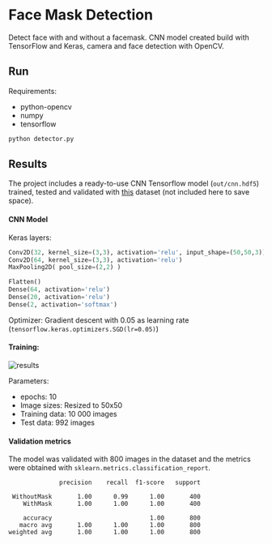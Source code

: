 # Face Mask Detection
Detect face with and without a facemask. CNN model created build with TensorFlow and Keras, camera and face detection with OpenCV.

## Run
Requirements:
* python-opencv
* numpy
* tensorflow

```bash
python detector.py
```

## Results
The project includes a ready-to-use CNN Tensorflow model (`out/cnn.hdf5`) trained, tested and validated with [this](https://www.kaggle.com/ashishjangra27/face-mask-12k-images-dataset) dataset (not included here to save space).

#### CNN Model
Keras layers:
```python
Conv2D(32, kernel_size=(3,3), activation='relu', input_shape=(50,50,3))
Conv2D(64, kernel_size=(3,3), activation='relu')
MaxPooling2D( pool_size=(2,2) )

Flatten()
Dense(64, activation='relu')
Dense(20, activation='relu')
Dense(2, activation='softmax')
```
Optimizer: Gradient descent with 0.05 as learning rate (`tensorflow.keras.optimizers.SGD(lr=0.05)`)

#### Training:
![results](out/results.png)

Parameters:

* epochs: 10
* Image sizes: Resized to 50x50
* Training data: 10 000 images
* Test data: 992 images

#### Validation metrics
The model was validated with 800 images in the dataset and the metrics were obtained with `sklearn.metrics.classification_report`.

```
              precision    recall  f1-score   support

 WithoutMask       1.00      0.99      1.00       400
    WithMask       1.00      1.00      1.00       400

    accuracy                           1.00       800
   macro avg       1.00      1.00      1.00       800
weighted avg       1.00      1.00      1.00       800
```
